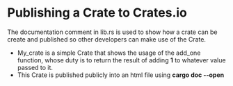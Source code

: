 # Publishing a Crate to Crates.io
The documentation comment in lib.rs is used to show how a crate can be create
and published so other developers can make use of the Crate.

* My_crate is a simple Crate that shows the usage of the add_one function, 
whose duty is to return the result of adding **1** to whatever value passed
to it.
* This Crate is published publicly into an html file using **cargo doc --open**
